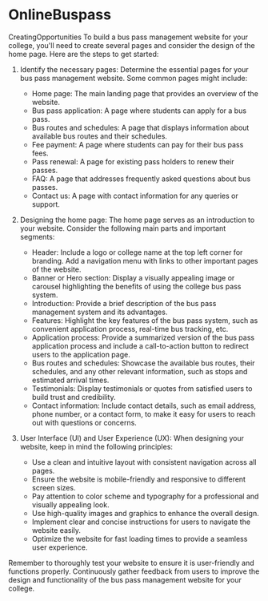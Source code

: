 # OnlineBuspass
CreatingOpportunities
To build a bus pass management website for your college, you'll need to create several pages and consider the design of the home page. Here are the steps to get started:

1. Identify the necessary pages: Determine the essential pages for your bus pass management website. Some common pages might include:
   - Home page: The main landing page that provides an overview of the website.
   - Bus pass application: A page where students can apply for a bus pass.
   - Bus routes and schedules: A page that displays information about available bus routes and their schedules.
   - Fee payment: A page where students can pay for their bus pass fees.
   - Pass renewal: A page for existing pass holders to renew their passes.
   - FAQ: A page that addresses frequently asked questions about bus passes.
   - Contact us: A page with contact information for any queries or support.

2. Designing the home page: The home page serves as an introduction to your website. Consider the following main parts and important segments:

   - Header: Include a logo or college name at the top left corner for branding. Add a navigation menu with links to other important pages of the website.
   - Banner or Hero section: Display a visually appealing image or carousel highlighting the benefits of using the college bus pass system.
   - Introduction: Provide a brief description of the bus pass management system and its advantages.
   - Features: Highlight the key features of the bus pass system, such as convenient application process, real-time bus tracking, etc.
   - Application process: Provide a summarized version of the bus pass application process and include a call-to-action button to redirect users to the application page.
   - Bus routes and schedules: Showcase the available bus routes, their schedules, and any other relevant information, such as stops and estimated arrival times.
   - Testimonials: Display testimonials or quotes from satisfied users to build trust and credibility.
   - Contact information: Include contact details, such as email address, phone number, or a contact form, to make it easy for users to reach out with questions or concerns.

3. User Interface (UI) and User Experience (UX): When designing your website, keep in mind the following principles:
   - Use a clean and intuitive layout with consistent navigation across all pages.
   - Ensure the website is mobile-friendly and responsive to different screen sizes.
   - Pay attention to color scheme and typography for a professional and visually appealing look.
   - Use high-quality images and graphics to enhance the overall design.
   - Implement clear and concise instructions for users to navigate the website easily.
   - Optimize the website for fast loading times to provide a seamless user experience.

Remember to thoroughly test your website to ensure it is user-friendly and functions properly. Continuously gather feedback from users to improve the design and functionality of the bus pass management website for your college.
